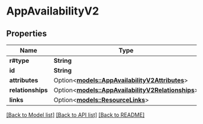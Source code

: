 # AppAvailabilityV2

## Properties

Name | Type | Description | Notes
------------ | ------------- | ------------- | -------------
**r#type** | **String** |  | 
**id** | **String** |  | 
**attributes** | Option<[**models::AppAvailabilityV2Attributes**](AppAvailabilityV2_attributes.md)> |  | [optional]
**relationships** | Option<[**models::AppAvailabilityV2Relationships**](AppAvailabilityV2_relationships.md)> |  | [optional]
**links** | Option<[**models::ResourceLinks**](ResourceLinks.md)> |  | [optional]

[[Back to Model list]](../README.md#documentation-for-models) [[Back to API list]](../README.md#documentation-for-api-endpoints) [[Back to README]](../README.md)


